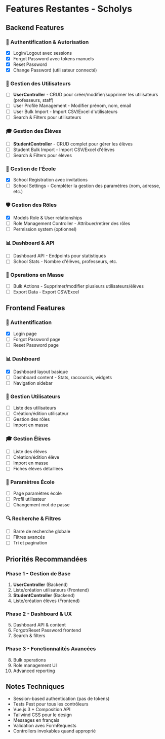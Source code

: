 # Features Restantes - Scholys

## Backend Features

### 🔐 Authentification & Autorisation

- [x] Login/Logout avec sessions
- [x] Forgot Password avec tokens manuels
- [x] Reset Password
- [x] Change Password (utilisateur connecté)

### 👥 Gestion des Utilisateurs

- [ ] **UserController** - CRUD pour créer/modifier/supprimer les utilisateurs (professeurs, staff)
- [ ] User Profile Management - Modifier prénom, nom, email
- [ ] User Bulk Import - Import CSV/Excel d'utilisateurs
- [ ] Search & Filters pour utilisateurs

### 🎓 Gestion des Élèves

- [ ] **StudentController** - CRUD complet pour gérer les élèves
- [ ] Student Bulk Import - Import CSV/Excel d'élèves
- [ ] Search & Filters pour élèves

### 🏫 Gestion de l'École

- [x] School Registration avec invitations
- [ ] School Settings - Compléter la gestion des paramètres (nom, adresse, etc.)

### 🛡️ Gestion des Rôles

- [x] Models Role & User relationships
- [ ] Role Management Controller - Attribuer/retirer des rôles
- [ ] Permission system (optionnel)

### 📊 Dashboard & API

- [ ] Dashboard API - Endpoints pour statistiques
- [ ] School Stats - Nombre d'élèves, professeurs, etc.

### 🔧 Operations en Masse

- [ ] Bulk Actions - Supprimer/modifier plusieurs utilisateurs/élèves
- [ ] Export Data - Export CSV/Excel

## Frontend Features

### 🔐 Authentification

- [x] Login page
- [ ] Forgot Password page
- [ ] Reset Password page

### 📊 Dashboard

- [x] Dashboard layout basique
- [ ] Dashboard content - Stats, raccourcis, widgets
- [ ] Navigation sidebar

### 👥 Gestion Utilisateurs

- [ ] Liste des utilisateurs
- [ ] Création/édition utilisateur
- [ ] Gestion des rôles
- [ ] Import en masse

### 🎓 Gestion Élèves

- [ ] Liste des élèves
- [ ] Création/édition élève
- [ ] Import en masse
- [ ] Fiches élèves détaillées

### 🏫 Paramètres École

- [ ] Page paramètres école
- [ ] Profil utilisateur
- [ ] Changement mot de passe

### 🔍 Recherche & Filtres

- [ ] Barre de recherche globale
- [ ] Filtres avancés
- [ ] Tri et pagination

## Priorités Recommandées

### Phase 1 - Gestion de Base

1. **UserController** (Backend)
2. Liste/création utilisateurs (Frontend)
3. **StudentController** (Backend)
4. Liste/création élèves (Frontend)

### Phase 2 - Dashboard & UX

5. Dashboard API & content
6. Forgot/Reset Password frontend
7. Search & filters

### Phase 3 - Fonctionnalités Avancées

8. Bulk operations
9. Role management UI
10. Advanced reporting

## Notes Techniques

- Session-based authentication (pas de tokens)
- Tests Pest pour tous les contrôleurs
- Vue.js 3 + Composition API
- Tailwind CSS pour le design
- Messages en français
- Validation avec FormRequests
- Controllers invokables quand approprié
